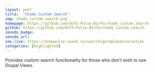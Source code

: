 ```yaml
---
layout: post
title:  "Chado Custom Search"
img: chado_custom_search.png
homepage: https://github.com/UofS-Pulse-Binfo/chado_custom_search
github: https://github.com/UofS-Pulse-Binfo/chado_custom_search
zenodo_badge:
zenodo_url:
see_live: https://knowpulse.usask.ca/search/germplasm/varieties
categories: [Highlighted]
---
```


Provides custom search functionality for those who don't wish to use Drupal Views.
